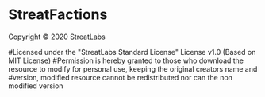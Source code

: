 # StreatFactions

Copyright © 2020 StreatLabs 


#Licensed under the "StreatLabs Standard License" License v1.0 (Based on MIT License)
#Permission is hereby granted to those who download the resource to modify for personal use, keeping the original creators name and #version, modified resource cannot be redistributed nor can the non modified version
